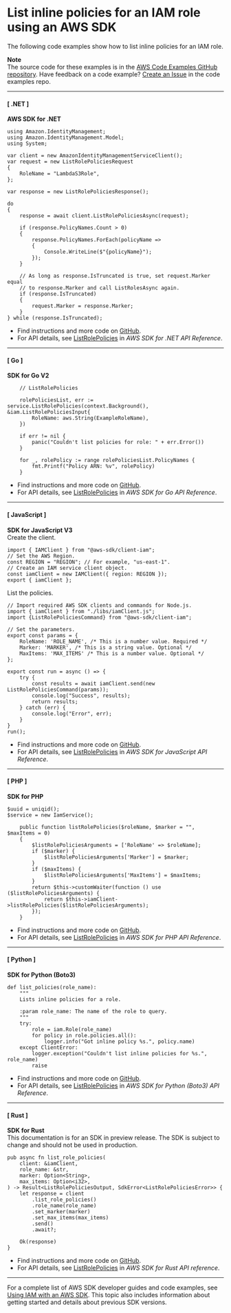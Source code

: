 # List inline policies for an IAM role using an AWS SDK<a name="example_iam_ListRolePolicies_section"></a>

The following code examples show how to list inline policies for an IAM role\.

**Note**  
The source code for these examples is in the [AWS Code Examples GitHub repository](https://github.com/awsdocs/aws-doc-sdk-examples)\. Have feedback on a code example? [Create an Issue](https://github.com/awsdocs/aws-doc-sdk-examples/issues/new/choose) in the code examples repo\. 

------
#### [ \.NET ]

**AWS SDK for \.NET**  
  

```
using Amazon.IdentityManagement;
using Amazon.IdentityManagement.Model;
using System;

var client = new AmazonIdentityManagementServiceClient();
var request = new ListRolePoliciesRequest
{
    RoleName = "LambdaS3Role",
};

var response = new ListRolePoliciesResponse();

do
{
    response = await client.ListRolePoliciesAsync(request);

    if (response.PolicyNames.Count > 0)
    {
        response.PolicyNames.ForEach(policyName =>
        {
            Console.WriteLine($"{policyName}");
        });
    }

    // As long as response.IsTruncated is true, set request.Marker equal
    // to response.Marker and call ListRolesAsync again.
    if (response.IsTruncated)
    {
        request.Marker = response.Marker;
    }
} while (response.IsTruncated);
```
+  Find instructions and more code on [GitHub](https://github.com/awsdocs/aws-doc-sdk-examples/tree/main/dotnetv3/IAM#code-examples)\. 
+  For API details, see [ListRolePolicies](https://docs.aws.amazon.com/goto/DotNetSDKV3/iam-2010-05-08/ListRolePolicies) in *AWS SDK for \.NET API Reference*\. 

------
#### [ Go ]

**SDK for Go V2**  
  

```
	// ListRolePolicies

	rolePoliciesList, err := service.ListRolePolicies(context.Background(), &iam.ListRolePoliciesInput{
		RoleName: aws.String(ExampleRoleName),
	})

	if err != nil {
		panic("Couldn't list policies for role: " + err.Error())
	}

	for _, rolePolicy := range rolePoliciesList.PolicyNames {
		fmt.Printf("Policy ARN: %v", rolePolicy)
	}
```
+  Find instructions and more code on [GitHub](https://github.com/awsdocs/aws-doc-sdk-examples/tree/main/gov2/iam#code-examples)\. 
+  For API details, see [ListRolePolicies](https://pkg.go.dev/github.com/aws/aws-sdk-go-v2/service/iam#Client.ListRolePolicies) in *AWS SDK for Go API Reference*\. 

------
#### [ JavaScript ]

**SDK for JavaScript V3**  
Create the client\.  

```
import { IAMClient } from "@aws-sdk/client-iam";
// Set the AWS Region.
const REGION = "REGION"; // For example, "us-east-1".
// Create an IAM service client object.
const iamClient = new IAMClient({ region: REGION });
export { iamClient };
```
List the policies\.  

```
// Import required AWS SDK clients and commands for Node.js.
import { iamClient } from "./libs/iamClient.js";
import {ListRolePoliciesCommand} from "@aws-sdk/client-iam";

// Set the parameters.
export const params = {
    RoleName: 'ROLE_NAME', /* This is a number value. Required */
    Marker: 'MARKER', /* This is a string value. Optional */
    MaxItems: 'MAX_ITEMS' /* This is a number value. Optional */
};

export const run = async () => {
    try {
        const results = await iamClient.send(new ListRolePoliciesCommand(params));
        console.log("Success", results);
        return results;
    } catch (err) {
        console.log("Error", err);
    }
}
run();
```
+  Find instructions and more code on [GitHub](https://github.com/awsdocs/aws-doc-sdk-examples/tree/main/javascriptv3/example_code/iam#code-examples)\. 
+  For API details, see [ListRolePolicies](https://docs.aws.amazon.com/AWSJavaScriptSDK/v3/latest/clients/client-iam/classes/listrolepoliciescommand.html) in *AWS SDK for JavaScript API Reference*\. 

------
#### [ PHP ]

**SDK for PHP**  
  

```
$uuid = uniqid();
$service = new IamService();

    public function listRolePolicies($roleName, $marker = "", $maxItems = 0)
    {
        $listRolePoliciesArguments = ['RoleName' => $roleName];
        if ($marker) {
            $listRolePoliciesArguments['Marker'] = $marker;
        }
        if ($maxItems) {
            $listRolePoliciesArguments['MaxItems'] = $maxItems;
        }
        return $this->customWaiter(function () use ($listRolePoliciesArguments) {
            return $this->iamClient->listRolePolicies($listRolePoliciesArguments);
        });
    }
```
+  Find instructions and more code on [GitHub](https://github.com/awsdocs/aws-doc-sdk-examples/tree/main/php/example_code/iam/iam_basics#code-examples)\. 
+  For API details, see [ListRolePolicies](https://docs.aws.amazon.com/goto/SdkForPHPV3/iam-2010-05-08/ListRolePolicies) in *AWS SDK for PHP API Reference*\. 

------
#### [ Python ]

**SDK for Python \(Boto3\)**  
  

```
def list_policies(role_name):
    """
    Lists inline policies for a role.

    :param role_name: The name of the role to query.
    """
    try:
        role = iam.Role(role_name)
        for policy in role.policies.all():
            logger.info("Got inline policy %s.", policy.name)
    except ClientError:
        logger.exception("Couldn't list inline policies for %s.", role_name)
        raise
```
+  Find instructions and more code on [GitHub](https://github.com/awsdocs/aws-doc-sdk-examples/tree/main/python/example_code/iam/iam_basics#code-examples)\. 
+  For API details, see [ListRolePolicies](https://docs.aws.amazon.com/goto/boto3/iam-2010-05-08/ListRolePolicies) in *AWS SDK for Python \(Boto3\) API Reference*\. 

------
#### [ Rust ]

**SDK for Rust**  
This documentation is for an SDK in preview release\. The SDK is subject to change and should not be used in production\.
  

```
pub async fn list_role_policies(
    client: &iamClient,
    role_name: &str,
    marker: Option<String>,
    max_items: Option<i32>,
) -> Result<ListRolePoliciesOutput, SdkError<ListRolePoliciesError>> {
    let response = client
        .list_role_policies()
        .role_name(role_name)
        .set_marker(marker)
        .set_max_items(max_items)
        .send()
        .await?;

    Ok(response)
}
```
+  Find instructions and more code on [GitHub](https://github.com/awsdocs/aws-doc-sdk-examples/tree/main/rust_dev_preview/iam#code-examples)\. 
+  For API details, see [ListRolePolicies](https://docs.rs/releases/search?query=aws-sdk) in *AWS SDK for Rust API reference*\. 

------

For a complete list of AWS SDK developer guides and code examples, see [Using IAM with an AWS SDK](sdk-general-information-section.md)\. This topic also includes information about getting started and details about previous SDK versions\.